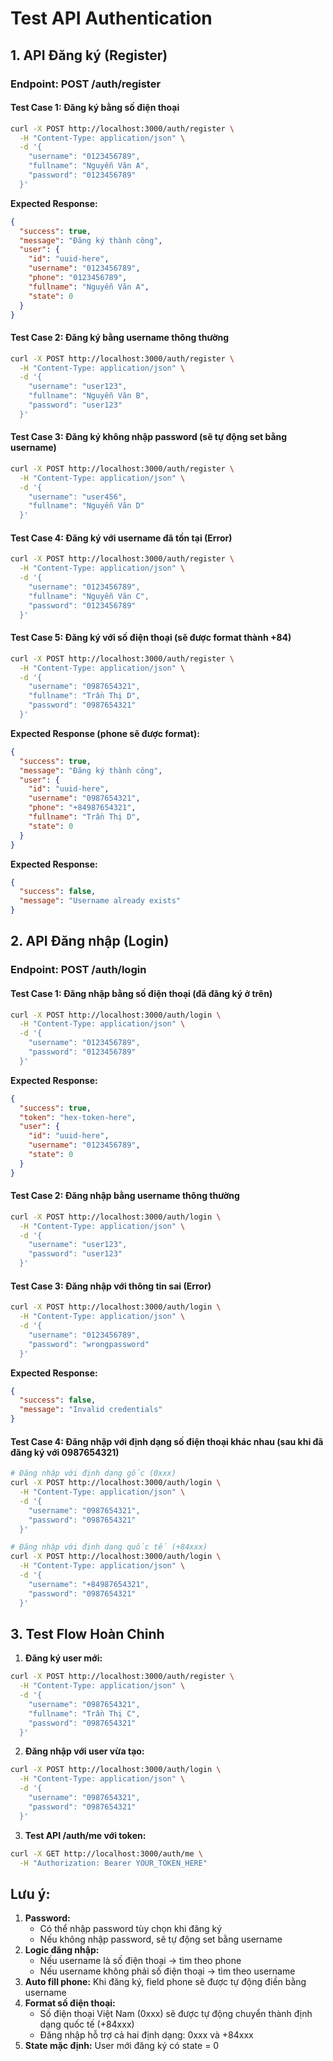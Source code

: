 # Test API Authentication

## 1. API Đăng ký (Register)

### Endpoint: POST /auth/register

#### Test Case 1: Đăng ký bằng số điện thoại

```bash
curl -X POST http://localhost:3000/auth/register \
  -H "Content-Type: application/json" \
  -d '{
    "username": "0123456789",
    "fullname": "Nguyễn Văn A",
    "password": "0123456789"
  }'
```

**Expected Response:**

```json
{
  "success": true,
  "message": "Đăng ký thành công",
  "user": {
    "id": "uuid-here",
    "username": "0123456789",
    "phone": "0123456789",
    "fullname": "Nguyễn Văn A",
    "state": 0
  }
}
```

#### Test Case 2: Đăng ký bằng username thông thường

```bash
curl -X POST http://localhost:3000/auth/register \
  -H "Content-Type: application/json" \
  -d '{
    "username": "user123",
    "fullname": "Nguyễn Văn B",
    "password": "user123"
  }'
```

#### Test Case 3: Đăng ký không nhập password (sẽ tự động set bằng username)

```bash
curl -X POST http://localhost:3000/auth/register \
  -H "Content-Type: application/json" \
  -d '{
    "username": "user456",
    "fullname": "Nguyễn Văn D"
  }'
```

#### Test Case 4: Đăng ký với username đã tồn tại (Error)

```bash
curl -X POST http://localhost:3000/auth/register \
  -H "Content-Type: application/json" \
  -d '{
    "username": "0123456789",
    "fullname": "Nguyễn Văn C",
    "password": "0123456789"
  }'
```

#### Test Case 5: Đăng ký với số điện thoại (sẽ được format thành +84)

```bash
curl -X POST http://localhost:3000/auth/register \
  -H "Content-Type: application/json" \
  -d '{
    "username": "0987654321",
    "fullname": "Trần Thị D",
    "password": "0987654321"
  }'
```

**Expected Response (phone sẽ được format):**

```json
{
  "success": true,
  "message": "Đăng ký thành công",
  "user": {
    "id": "uuid-here",
    "username": "0987654321",
    "phone": "+84987654321",
    "fullname": "Trần Thị D",
    "state": 0
  }
}
```

**Expected Response:**

```json
{
  "success": false,
  "message": "Username already exists"
}
```

## 2. API Đăng nhập (Login)

### Endpoint: POST /auth/login

#### Test Case 1: Đăng nhập bằng số điện thoại (đã đăng ký ở trên)

```bash
curl -X POST http://localhost:3000/auth/login \
  -H "Content-Type: application/json" \
  -d '{
    "username": "0123456789",
    "password": "0123456789"
  }'
```

**Expected Response:**

```json
{
  "success": true,
  "token": "hex-token-here",
  "user": {
    "id": "uuid-here",
    "username": "0123456789",
    "state": 0
  }
}
```

#### Test Case 2: Đăng nhập bằng username thông thường

```bash
curl -X POST http://localhost:3000/auth/login \
  -H "Content-Type: application/json" \
  -d '{
    "username": "user123",
    "password": "user123"
  }'
```

#### Test Case 3: Đăng nhập với thông tin sai (Error)

```bash
curl -X POST http://localhost:3000/auth/login \
  -H "Content-Type: application/json" \
  -d '{
    "username": "0123456789",
    "password": "wrongpassword"
  }'
```

**Expected Response:**

```json
{
  "success": false,
  "message": "Invalid credentials"
}
```

#### Test Case 4: Đăng nhập với định dạng số điện thoại khác nhau (sau khi đã đăng ký với 0987654321)

```bash
# Đăng nhập với định dạng gốc (0xxx)
curl -X POST http://localhost:3000/auth/login \
  -H "Content-Type: application/json" \
  -d '{
    "username": "0987654321",
    "password": "0987654321"
  }'

# Đăng nhập với định dạng quốc tế (+84xxx)
curl -X POST http://localhost:3000/auth/login \
  -H "Content-Type: application/json" \
  -d '{
    "username": "+84987654321",
    "password": "0987654321"
  }'
```

## 3. Test Flow Hoàn Chỉnh

1. **Đăng ký user mới:**

```bash
curl -X POST http://localhost:3000/auth/register \
  -H "Content-Type: application/json" \
  -d '{
    "username": "0987654321",
    "fullname": "Trần Thị C",
    "password": "0987654321"
  }'
```

2. **Đăng nhập với user vừa tạo:**

```bash
curl -X POST http://localhost:3000/auth/login \
  -H "Content-Type: application/json" \
  -d '{
    "username": "0987654321",
    "password": "0987654321"
  }'
```

3. **Test API /auth/me với token:**

```bash
curl -X GET http://localhost:3000/auth/me \
  -H "Authorization: Bearer YOUR_TOKEN_HERE"
```

## Lưu ý:

1. **Password:**
   - Có thể nhập password tùy chọn khi đăng ký
   - Nếu không nhập password, sẽ tự động set bằng username
2. **Logic đăng nhập:**
   - Nếu username là số điện thoại → tìm theo phone
   - Nếu username không phải số điện thoại → tìm theo username
3. **Auto fill phone:** Khi đăng ký, field phone sẽ được tự động điền bằng username
4. **Format số điện thoại:**
   - Số điện thoại Việt Nam (0xxx) sẽ được tự động chuyển thành định dạng quốc tế (+84xxx)
   - Đăng nhập hỗ trợ cả hai định dạng: 0xxx và +84xxx
5. **State mặc định:** User mới đăng ký có state = 0
